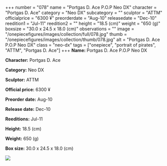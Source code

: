 +++
number = "078"
name = "Portgas D. Ace P.O.P Neo DX"
character = "Portgas D. Ace"
category = "Neo DX"
subcategory = ""
sculptor = "ATTM"
officialprice = "6300 ¥"
preorderdate = "Aug-10"
releasedate = "Dec-10"
reedition1 = "Jul-11"
reedition2 = ""
height = "18.5 (cm)"
weight = "650 (g)"
boxsize = "30.0 x 24.5 x 18.0 (cm)"
observations = ""
image = "/onepiecefigures/images/collection/full/078.jpg"
thumb = "/onepiecefigures/images/collection/thumb/078.jpg"
alt = "Portgas D. Ace P.O.P Neo DX"
class = "neo-dx"
tags = ["onepiece", "portrait of pirates", "ATTM", "Portgas D. Ace"]
+++
**Name:** Portgas D. Ace P.O.P Neo DX

**Character:** Portgas D. Ace

**Category:** Neo DX 

**Sculptor:** ATTM

**Official price:** 6300 ¥

**Preorder date:** Aug-10

**Release date:** Dec-10

**Reeditions:** Jul-11

**Height:** 18.5 (cm)

**Weight:** 650 (g)

**Box size:** 30.0 x 24.5 x 18.0 (cm)

<img src="/onepiecefigures/images/collection/thumb/078.jpg">
